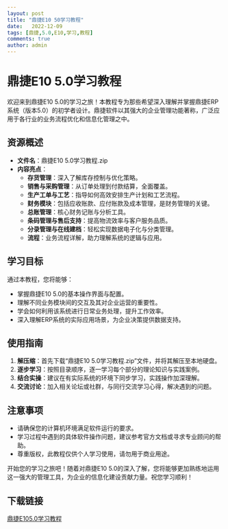 ```yaml
---
layout: post
title: "鼎捷E10 50学习教程"
date:   2022-12-09
tags: [鼎捷,5.0,E10,学习,教程]
comments: true
author: admin
---
```

# 鼎捷E10 5.0学习教程

欢迎来到鼎捷E10 5.0的学习之旅！本教程专为那些希望深入理解并掌握鼎捷ERP系统（版本5.0）的初学者设计。鼎捷软件以其强大的企业管理功能著称，广泛应用于各行业的业务流程优化和信息化管理之中。

## 资源概述

- **文件名**：鼎捷E10 5.0学习教程.zip
- **内容亮点**：
  - **存货管理**：深入了解库存控制与优化策略。
  - **销售与采购管理**：从订单处理到付款结算，全面覆盖。
  - **生产工单与工艺**：指导如何高效安排生产计划和工艺流程。
  - **财务模块**：包括应收账款、应付账款及成本管理，是财务管理的关键。
  - **总账管理**：核心财务记账与分析工具。
  - **条码管理与售后支持**：提高物流效率与客户服务品质。
  - **分录管理与在线建档**：轻松实现数据电子化与分类管理。
  - **流程**：业务流程详解，助力理解系统的逻辑与应用。

## 学习目标

通过本教程，您将能够：
- 掌握鼎捷E10 5.0的基本操作界面与配置。
- 理解不同业务模块间的交互及其对企业运营的重要性。
- 学会如何利用该系统进行日常业务处理，提升工作效率。
- 深入理解ERP系统的实际应用场景，为企业决策提供数据支持。

## 使用指南

1. **解压缩**：首先下载“鼎捷E10 5.0学习教程.zip”文件，并将其解压至本地硬盘。
2. **逐步学习**：按照目录顺序，逐一学习每个部分的理论知识与实践案例。
3. **结合实操**：建议在有实际系统的环境下同步学习，实践操作加深理解。
4. **交流讨论**：加入相关论坛或社群，与同行交流学习心得，解决遇到的问题。

## 注意事项

- 请确保您的计算机环境满足软件运行的要求。
- 学习过程中遇到的具体软件操作问题，建议参考官方文档或寻求专业顾问的帮助。
- 尊重版权，此教程仅供个人学习使用，请勿用于商业用途。

开始您的学习之旅吧！随着对鼎捷E10 5.0的深入了解，您将能够更加熟练地运用这一强大的管理工具，为企业的信息化建设贡献力量。祝您学习顺利！

## 下载链接

[鼎捷E105.0学习教程](https://pan.quark.cn/s/9a3916e12d9c)